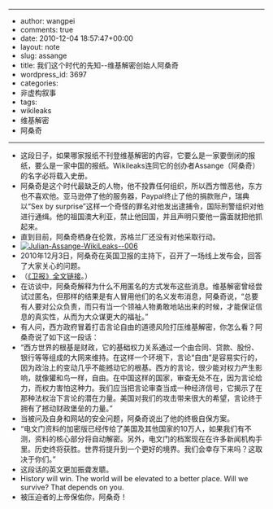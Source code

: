 - --
- author: wangpei
- comments: true
- date: 2010-12-04 18:57:47+00:00
- layout: note
- slug: assange
- title: 我们这个时代的先知--维基解密创始人阿桑奇
- wordpress_id: 3697
- categories:
- 非虚构叙事
- tags:
- wikileaks
- 维基解密
- 阿桑奇
- --
- 这段日子，如果哪家报纸不刊登维基解密的内容，它要么是一家要倒闭的报纸，要么是一家中国的报纸。Wikileaks连同它的创办者Assange（阿桑奇）的名字必将载入史册。
- 阿桑奇是这个时代最缺乏的人物，他不投靠任何组织，所以西方憎恶他，东方也不喜欢他。亚马逊停了他的服务器，Paypal终止了他的捐款账户，瑞典以“Sex by surprise”这样一个奇怪的罪名对他发出逮捕令，国际刑警组织对他进行通缉。他的祖国澳大利亚，禁止他回国，并且声明只要他一露面就把他抓起来。
- 直到目前，阿桑奇栖身在伦敦，苏格兰厂还没有对他采取行动。
- [![Julian-Assange-WikiLeaks--006](http://farm6.static.flickr.com/5205/5232290274_1133d483e0.jpg)](http://www.flickr.com/photos/42121485@N00/5232290274)
- 2010年12月3日，阿桑奇在英国卫报的主持下，召开了一场线上发布会，回答了大家关心的问题。
- （[《卫报》全文链接](http://www.guardian.co.uk/world/blog/2010/dec/03/julian-assange-wikileaks)。）
- 在访谈中，阿桑奇解释为什么不用匿名的方式发布这些消息。维基解密曾经尝试过匿名，但那样的结果是有人冒用他们的名义发布消息，阿桑奇说，“总要有人要对公众负责，而只有当一个领袖人物勇敢地站出来的时候，才能保证信息的真实性，从而为大众谋更大的福祉。”
- 有人问，西方政府冒着打击言论自由的道德风险打压维基解密，你怎么看？阿桑奇说了如下这一段话：
- “西方世界的根基是财政，它的基础权力关系通过一个由合同、贷款、股份、银行等等组成的大网来维持。在这样一个环境下，言论“自由”是容易实行的，因为政治上的变动几乎不能撼动它的根基。西方的言论，很少能对权力产生影响，就像獾和鸟一样，自由。在中国这样的国家，审查无处不在，因为言论给力，而权力害怕这种力。我们应当把言论审查当成一种经济信号，它揭示了在那种法权治下言论的潜在力量。美国对我们的攻击带来很大的希望，言论终于拥有了撼动财政堡垒的力量。”
- 当被问及自身和网站的安全问题，阿桑奇说出了他的终极自保方案。
- “电文门资料的加密版已经传给了美国及其他国家的10万人，如果我们有不测，资料的核心部分将自动解密。另外，电文门的档案现在在许多新闻机构手里。历史终将获胜。世界将提升到一个更好的境界。我们会幸存下来吗？这取决于你们。”
- 这段话的英文更加振聋发聩。
- History will win. The world will be elevated to a better place. Will we survive? That depends on you.
- 被压迫者的上帝保佑你，阿桑奇！
